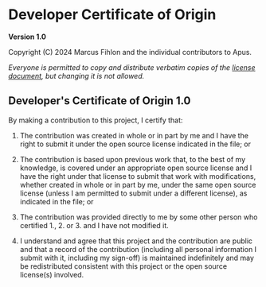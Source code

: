 # Developer Certificate of Origin
**Version 1.0**

Copyright (C) 2024 Marcus Fihlon and the individual contributors to Apus.

_Everyone is permitted to copy and distribute verbatim copies of the [license document](LICENSE.md), but changing it is not allowed._

## Developer's Certificate of Origin 1.0

By making a contribution to this project, I certify that:

1. The contribution was created in whole or in part by me and I have the right to submit it under the open source license indicated in the file; or

2. The contribution is based upon previous work that, to the best of my knowledge, is covered under an appropriate open source license and I have the right under that license to submit that work with modifications, whether created in whole or in part by me, under the same open source license (unless I am permitted to submit under a different license), as indicated in the file; or

3. The contribution was provided directly to me by some other person who certified 1., 2. or 3. and I have not modified it.

4. I understand and agree that this project and the contribution are public and that a record of the contribution (including all personal information I submit with it, including my sign-off) is maintained indefinitely and may be redistributed consistent with this project or the open source license(s) involved.
